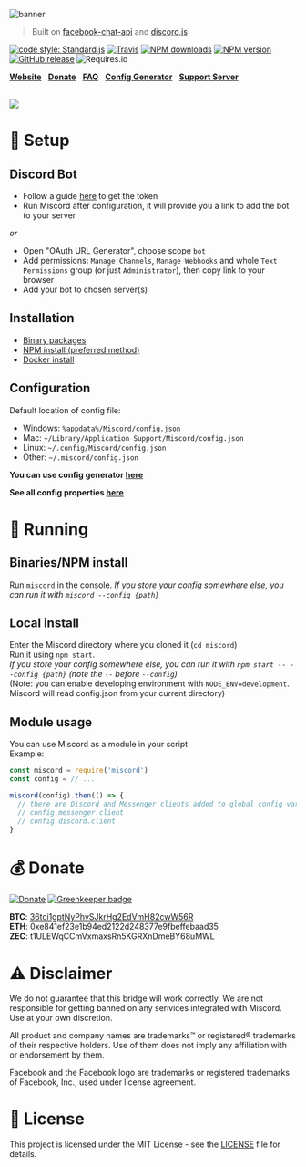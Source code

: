 ![banner](../gh-pages/img/banner.png)

> Built on [facebook-chat-api](https://github.com/Schmavery/facebook-chat-api) and [discord.js](https://discord.js.org)

[![code style: Standard.js](https://img.shields.io/badge/code%20style-standard.js-green.svg?style=flat-square)](https://standardjs.com/)
[![Travis](https://img.shields.io/travis/Bjornskjald/miscord.svg?style=flat-square)](https://travis-ci.org/Bjornskjald/miscord/)
[![NPM downloads](https://img.shields.io/npm/dt/miscord.svg?style=flat-square)](https://npmjs.org/package/miscord)
[![NPM version](https://img.shields.io/npm/v/miscord.svg?style=flat-square&label=NPM%20version)](https://npmjs.org/package/miscord)
[![GitHub release](https://img.shields.io/github/release/Bjornskjald/miscord.svg?style=flat-square&label=GitHub%20version)](../../releases/latest)
![Requires.io](https://img.shields.io/requires/github/Bjornskjald/miscord.svg?style=flat-square)

**[Website](https://miscord.net/)** &nbsp;
**[Donate](#moneybag-donate)** &nbsp;
**[FAQ](../../wiki/faq)** &nbsp;
**[Config Generator](https://miscord.net/config-generator.html)** &nbsp;
**[Support Server](https://discord.gg/DkmTvVz)**

<br>

<a href="https://miscord.net/">
  <img src="../gh-pages/img/screenshot.png" style="max-width: 80%">
</a>

# :wrench: Setup

## Discord Bot

- Follow a guide [here](https://github.com/reactiflux/discord-irc/wiki/Creating-a-discord-bot-&-getting-a-token) to get the token
- Run Miscord after configuration, it will provide you a link to add the bot to your server

*or*

- Open "OAuth URL Generator", choose scope `bot`
- Add permissions: `Manage Channels`, `Manage Webhooks` and whole `Text Permissions` group (or just `Administrator`), then copy link to your browser
- Add your bot to chosen server(s)

## Installation
- [Binary packages](../../releases/latest)
- [NPM install (preferred method)](../../wiki/install#npm)
- [Docker install](../../wiki/install#docker)

## Configuration

Default location of config file:
- Windows: `%appdata%/Miscord/config.json`
- Mac: `~/Library/Application Support/Miscord/config.json`
- Linux: `~/.config/Miscord/config.json`
- Other: `~/.miscord/config.json`

**You can use config generator [here](https://miscord.net/config-generator.html)**

**See all config properties [here](../../wiki/configuration)**

# :electric_plug: Running

## Binaries/NPM install

Run `miscord` in the console.
_If you store your config somewhere else, you can run it with `miscord --config {path}`_

## Local install

Enter the Miscord directory where you cloned it (`cd miscord`)  
Run it using `npm start`.  
_If you store your config somewhere else, you can run it with `npm start -- --config {path}` (note the `--` before `--config`)_  
(Note: you can enable developing environment with `NODE_ENV=development`. Miscord will read config.json from your current directory)

## Module usage

You can use Miscord as a module in your script  
Example:
```javascript
const miscord = require('miscord')
const config = // ...

miscord(config).then(() => {
  // there are Discord and Messenger clients added to global config variable
  // config.messenger.client
  // config.discord.client
}
```

# :moneybag: Donate

[![Donate](https://www.paypalobjects.com/en_US/i/btn/btn_donateCC_LG.gif)](https://www.paypal.com/cgi-bin/webscr?cmd=_s-xclick&hosted_button_id=6MVRTWBXNH8J6) [![Greenkeeper badge](https://badges.greenkeeper.io/Bjornskjald/miscord.svg)](https://greenkeeper.io/)

**BTC**: <a href="bitcoin://36tci1gptNyPhvSJkrHg2EdVmH82cwW56R">36tci1gptNyPhvSJkrHg2EdVmH82cwW56R</a>  
**ETH**: 0xe841ef23e1b94ed2122d248377e9fbeffebaad35  
**ZEC**: t1ULEWqCCmVxmaxsRn5KGRXnDmeBY68uMWL

# :warning: Disclaimer

We do not guarantee that this bridge will work correctly. We are not responsible for getting banned on any serivices integrated with Miscord. Use at your own discretion.

All product and company names are trademarks™ or registered® trademarks of their respective holders. Use of them does not imply any affiliation with or endorsement by them.

Facebook and the Facebook logo are trademarks or registered trademarks of Facebook, Inc., used under license agreement.

# :scroll: License
This project is licensed under the MIT License - see the [LICENSE](LICENSE) file for details.

